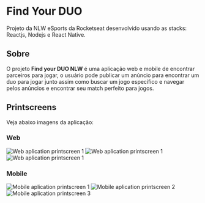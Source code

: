 # Find Your DUO

Projeto da NLW eSports da Rocketseat desenvolvido usando as stacks: Reactjs, Nodejs e React Native.

## Sobre

O projeto **Find your DUO NLW** é uma aplicação web e mobile de encontrar parceiros para jogar, o usuário pode publicar um anúncio para encontrar um duo para jogar junto assim como buscar um jogo específico e navegar pelos anúncios e encontrar seu match perfeito para jogos.

## Printscreens

Veja abaixo imagens da aplicação:

### Web

![Web aplication printscreen 1](/web/appPrintscreen/webSample1.png)
![Web aplication printscreen 1](/web/appPrintscreen/webSample2.png)
![Web aplication printscreen 1](/web/appPrintscreen/webSample3.png)

### Mobile

![Mobile aplication printscreen 1](/mobile/assets/mobileSample1.jpg)
![Mobile aplication printscreen 2](/mobile/assets/mobileSample2.jpg)
![Mobile aplication printscreen 3](/mobile/assets/mobileSample3.jpg)
